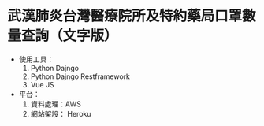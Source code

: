 # 武漢肺炎台灣醫療院所及特約藥局口罩數量查詢（文字版）
* 使用工具：
  1. Python Dajngo 
  2. Python Dajngo Restframework
  3. Vue JS
* 平台：
  1. 資料處理：AWS
  2. 網站架設： Heroku

